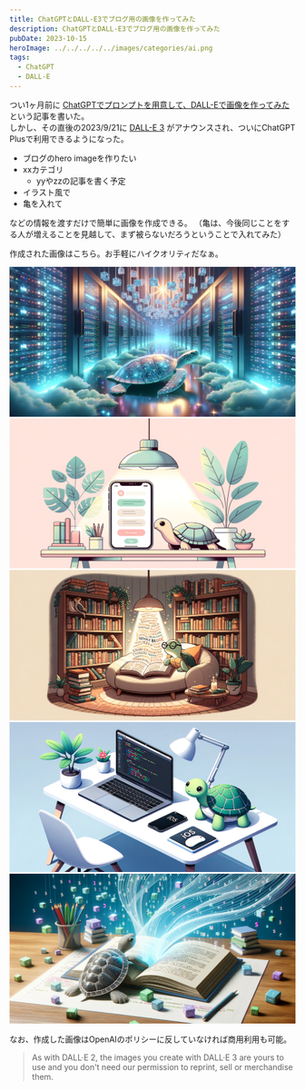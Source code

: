 ```yaml
---
title: ChatGPTとDALL-E3でブログ用の画像を作ってみた
description: ChatGPTとDALL-E3でブログ用の画像を作ってみた
pubDate: 2023-10-15
heroImage: ../../../../../images/categories/ai.png
tags:
  - ChatGPT
  - DALL-E
---
```


つい1ヶ月前に [ChatGPTでプロンプトを用意して、DALL-Eで画像を作ってみた](https://www.nagopy.com/blog/2023/09/10-chatgpt-ai-image-prompting/) という記事を書いた。  
しかし、その直後の2023/9/21に [DALL-E 3](https://openai.com/dall-e-3) がアナウンスされ、ついにChatGPT Plusで利用できるようになった。

- ブログのhero imageを作りたい
- xxカテゴリ
  - yyやzzの記事を書く予定
- イラスト風で
- 亀を入れて

などの情報を渡すだけで簡単に画像を作成できる。
（亀は、今後同じことをする人が増えることを見越して、まず被らないだろうということで入れてみた）

作成された画像はこちら。お手軽にハイクオリティだなぁ。

![](../../../../../images/categories/ai.png)
![](../../../../../images/categories/android.png)
![](../../../../../images/categories/books.png)
![](../../../../../images/categories/ios.png)
![](../../../../../images/categories/programming.png)

なお、作成した画像はOpenAIのポリシーに反していなければ商用利用も可能。

> As with DALL·E 2, the images you create with DALL·E 3 are yours to use and you don't need our permission to reprint, sell or merchandise them.
>